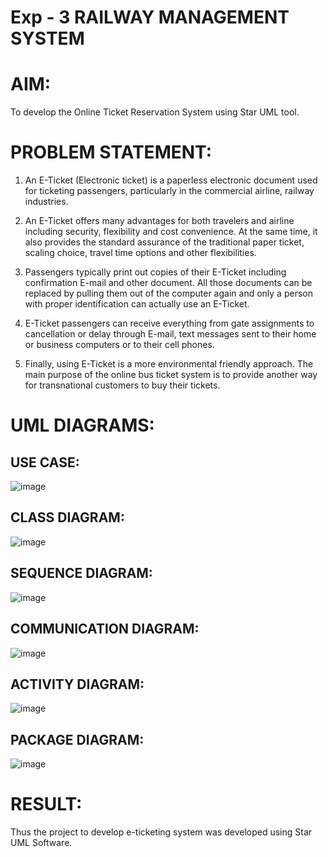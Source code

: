 # Exp - 3 RAILWAY MANAGEMENT SYSTEM

# AIM:
To develop the Online Ticket Reservation System using Star UML tool.

# PROBLEM STATEMENT:

1.	An E-Ticket (Electronic ticket) is a paperless electronic document used for ticketing passengers, particularly in the commercial airline, railway industries.

2.	An E-Ticket offers many advantages for both travelers and airline including security, flexibility and cost convenience. At the same time, it also provides the standard assurance of the traditional paper ticket, scaling choice, travel time options and other flexibilities.

3.	Passengers typically print out copies of their E-Ticket including confirmation E-mail and other document. All those documents can be replaced by pulling them out of the computer again and only a person with proper identification can actually use an E-Ticket.

4.	E-Ticket passengers can receive everything from gate assignments to cancellation or delay through E-mail, text messages sent to their home or business computers or to their cell phones.

5.	Finally, using E-Ticket is a more environmental friendly approach. The main purpose of the online bus ticket system is to provide another way for transnational customers to buy their tickets.

# UML DIAGRAMS:

## USE CASE:

![image](https://github.com/user-attachments/assets/99c5f8a8-bfeb-4c05-afbb-c9fc2a9a5590)

## CLASS DIAGRAM:

![image](https://github.com/user-attachments/assets/3c2fb697-f4a8-426a-8d4f-85dfc7d02a9c)

## SEQUENCE DIAGRAM:

![image](https://github.com/user-attachments/assets/24aad385-67f0-4495-92c9-f100c09a1fcc)

## COMMUNICATION DIAGRAM:

![image](https://github.com/user-attachments/assets/a0503e0e-76cb-48a6-898b-b3687229a4b3)

## ACTIVITY DIAGRAM:

![image](https://github.com/user-attachments/assets/df0a8a9f-0600-4235-8f46-fcee7784d5fe)

## PACKAGE DIAGRAM:

![image](https://github.com/user-attachments/assets/b45fd05e-17e5-43a2-a80b-1e8dc3aaaf5d)

# RESULT:
Thus the project to develop e-ticketing system was developed using Star UML Software.
